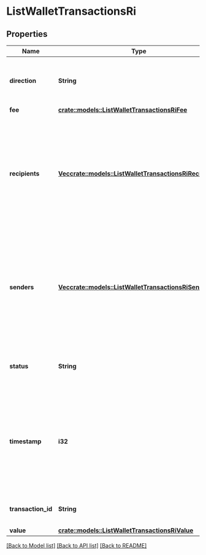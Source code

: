 # ListWalletTransactionsRi

## Properties

Name | Type | Description | Notes
------------ | ------------- | ------------- | -------------
**direction** | **String** | Defines the direction of the transaction, e.g. incoming. | 
**fee** | [**crate::models::ListWalletTransactionsRiFee**](ListWalletTransactionsRI_fee.md) |  | 
**recipients** | [**Vec<crate::models::ListWalletTransactionsRiRecipients>**](ListWalletTransactionsRI_recipients.md) | Represents a list of recipient addresses with the respective amounts. In account-based protocols like Ethereum there is only one address in this list. | 
**senders** | [**Vec<crate::models::ListWalletTransactionsRiSenders>**](ListWalletTransactionsRI_senders.md) | Represents a list of sender addresses with the respective amounts. In account-based protocols like Ethereum there is only one address in this list. | 
**status** | **String** | Defines the status of the transaction, if it is confirmed or unconfirmed. | 
**timestamp** | **i32** | Defines the exact date/time in Unix Timestamp when this transaction was mined, confirmed or first seen in Mempool, if it is unconfirmed. | 
**transaction_id** | **String** | Represents the unique TD of the transaction. | 
**value** | [**crate::models::ListWalletTransactionsRiValue**](ListWalletTransactionsRI_value.md) |  | 

[[Back to Model list]](../README.md#documentation-for-models) [[Back to API list]](../README.md#documentation-for-api-endpoints) [[Back to README]](../README.md)


